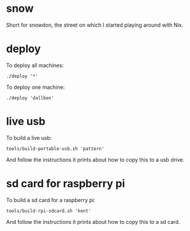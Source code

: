 # snow

Short for snowdon, the street on which I started playing around with Nix.

# deploy

To deploy all machines:

    ./deploy '*'

To deploy one machine:

    ./deploy 'dallben'

# live usb

To build a live usb:

    tools/build-portable-usb.sh 'pattern'

And follow the instructions it prints about how to copy this to a usb drive.

# sd card for raspberry pi

To build a sd card for a raspberry pi:

    tools/build-rpi-sdcard.sh 'kent'

And follow the instructions it prints about how to copy this to a sd card.
